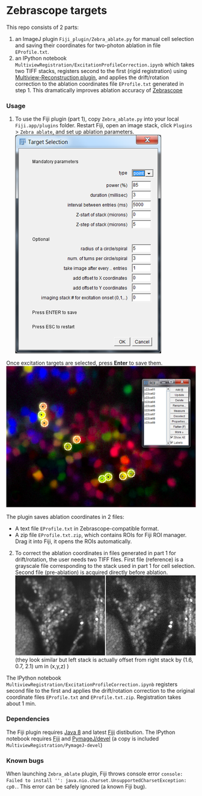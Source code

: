 # Zebrascope targets
This repo consists of 2 parts:
1. an ImageJ plugin `Fiji_plugin/Zebra_ablate.py` for manual cell selection and saving their coordinates for two-photon ablation in file `EProfile.txt`.
2. an IPython notebook `MultiviewRegistration/ExcitationProfileCorrection.ipynb` which takes two TIFF stacks, registers second to the first (rigid registration) using [Multiview-Reconstruction plugin](https://imagej.net/Multiview-Reconstruction), and applies the drift/rotation correction to the ablation coordinates file `EProfile.txt` generated in step 1. This dramatically improves ablation accuracy of [Zebrascope](https://www.nature.com/nmeth/journal/v11/n9/full/nmeth.3040.html)

### Usage 
1. To use the Fiji plugin (part 1), copy `Zebra_ablate.py` into your local `Fiji.app/plugins` folder. Restart Fiji, open an image stack, click `Plugins` > `Zebra ablate`, 
and set up ablation parameters. 
![Plugin GUI](/Fiji_plugin/GUI_screenshot.png "GUI_screenshot.png")

Once excitation targets are selected, press **Enter** to save them.
![ROI_screenshot](/Fiji_plugin/ROI_screenshot_800.png "ROI_screenshot.png")

The plugin saves ablation coordinates in 2 files: 
* A text file `EProfile.txt` in Zebrascope-compatible format.
* A zip file `EProfile.txt.zip`, which contains ROIs for Fiji ROI manager. Drag it into Fiji, it opens the ROIs automatically.

2. To correct the ablation coordinates in files generated in part 1 for drift/rotation, the user needs two TIFF files. First file (reference) is a grayscale file corresponding to the stack used in part 1 for cell selection. Second file (pre-ablation) is acquired directly before ablation. 
![Stack0 and Stack1](/Fiji_plugin/Stack0_Stack1.png "Stack0_Stack1.png")
(they look similar but left stack is actually offset from right stack by (1.6, 0.7, 2.1) um in (x,y,z) )

The IPython notebook `MultiviewRegistration/ExcitationProfileCorrection.ipynb` registers second file to the first and applies the drift/rotation correction to the original coordinate files `EProfile.txt` and `EProfile.txt.zip`. Registration takes about 1 min.

### Dependencies
The Fiji plugin requires [Java 8](https://java.com/en/) and latest [Fiji](https://fiji.sc/#download) distibution.
The IPython notebook requires [Fiji](https://fiji.sc/#download) and [PymageJ/devel](https://github.com/Jhsmit/PymageJ/tree/devel) (a copy is included `MultiviewRegistration/PymageJ-devel`)

### Known bugs
When launching `Zebra_ablate` plugin, Fiji throws console error  `console: Failed to install '': java.nio.charset.UnsupportedCharsetException: cp0.`. This error can be safely ignored (a known Fiji bug).